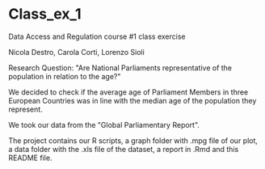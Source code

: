 # Class_ex_1
Data Access and Regulation course #1 class exercise 

Nicola Destro, Carola Corti, Lorenzo Sioli

Research Question: "Are National Parliaments representative of the population in relation to the age?"

We decided to check if the average age of Parliament Members in three European Countries was in line with the median age of the population they represent.

We took our data from the "Global Parliamentary Report".

The project contains our R scripts, a graph folder with .mpg file of our plot, a data folder with the .xls file of the dataset, a report in .Rmd and this README file.

